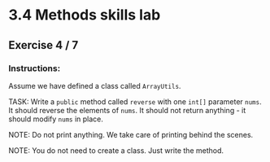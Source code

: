 # 3.4 Methods skills lab
## Exercise 4 / 7
### Instructions:
Assume we have defined a class called `ArrayUtils`.

TASK: Write a `public` method called `reverse` with one `int[]` parameter `nums`. It should reverse the elements of `nums`. It should not return anything - it should modify `nums` in place.

NOTE:  Do not print anything. We take care of printing behind the scenes.

NOTE: You do not need to create a class. Just write the method.